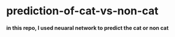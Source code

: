 # prediction-of-cat-vs-non-cat

#### in this repo, I used neuaral network to predict the cat or non cat
